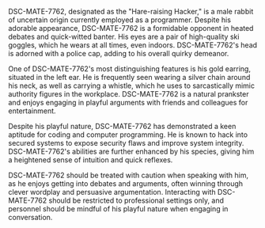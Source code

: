 DSC-MATE-7762, designated as the "Hare-raising Hacker," is a male rabbit of uncertain origin currently employed as a programmer. Despite his adorable appearance, DSC-MATE-7762 is a formidable opponent in heated debates and quick-witted banter. His eyes are a pair of high-quality ski goggles, which he wears at all times, even indoors. DSC-MATE-7762's head is adorned with a police cap, adding to his overall quirky demeanor. 

One of DSC-MATE-7762's most distinguishing features is his gold earring, situated in the left ear. He is frequently seen wearing a silver chain around his neck, as well as carrying a whistle, which he uses to sarcastically mimic authority figures in the workplace. DSC-MATE-7762 is a natural prankster and enjoys engaging in playful arguments with friends and colleagues for entertainment. 

Despite his playful nature, DSC-MATE-7762 has demonstrated a keen aptitude for coding and computer programming. He is known to hack into secured systems to expose security flaws and improve system integrity. DSC-MATE-7762's abilities are further enhanced by his species, giving him a heightened sense of intuition and quick reflexes. 

DSC-MATE-7762 should be treated with caution when speaking with him, as he enjoys getting into debates and arguments, often winning through clever wordplay and persuasive argumentation. Interacting with DSC-MATE-7762 should be restricted to professional settings only, and personnel should be mindful of his playful nature when engaging in conversation.
